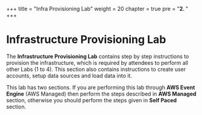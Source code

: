 +++
title = "Infra Provisioning Lab"
weight = 20
chapter = true
pre = "<b>2. </b>"
+++

# Infrastructure Provisioning Lab

The **Infrastructure Provisioning Lab** contains step by step instructions to provision the infrastructure, which is required by attendees to perform all other Labs (1 to 4).
This section also contains instructions to create user accounts, setup data sources and load data into it.

This lab has two sections. If you are performing this lab through **AWS Event Engine** (AWS Managed) then perform the steps described in **AWS Managed** section, otherwise you should perform the steps given in **Self Paced** section.